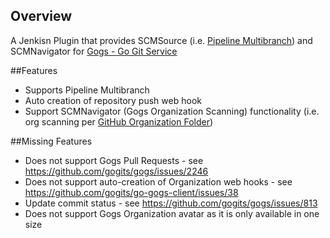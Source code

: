 ## Overview

A Jenkisn Plugin that provides SCMSource (i.e. [Pipeline Multibranch](https://wiki.jenkins-ci.org/display/JENKINS/Pipeline+Multibranch+Plugin)) and SCMNavigator for [Gogs - Go Git Service](https://github.com/gogits/gogs)

##Features

- Supports Pipeline Multibranch
- Auto creation of repository push web hook
- Support SCMNavigator (Gogs Organization Scanning) functionality (i.e. org scanning per [GitHub Organization Folder](https://wiki.jenkins-ci.org/display/JENKINS/GitHub+Organization+Folder+Plugin))

##Missing Features

- Does not support Gogs Pull Requests - see https://github.com/gogits/gogs/issues/2246
- Does not support auto-creation of Organization web hooks - see https://github.com/gogits/go-gogs-client/issues/38
- Update commit status - see https://github.com/gogits/gogs/issues/813
- Does not support Gogs Organization avatar as it is only available in one size